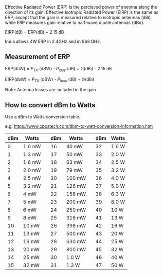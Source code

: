 Effective Radiated Power (ERP) is the percieved power of anetnna along the direction of its gain. Effective Isotropic Radiated Power (EIRP) is the same as ERP, except that the gain is measured relative to isotropic antennas (dBi), while ERP measures gain relative to half-wave dipole antennas (dBd).

EIRP(dB) = ERP(dB) + 2.15 dB

India allows 4W ERP in 2.4GHz and in 868 GHz.

## Measurement of ERP
ERP(dbW) = $P_{TX}$ (dBW) - $P_{loss}$ (dB) + G(dBi) - 2.15 dB

EIRP(dbW) = $P_{TX}$ (dBW) - $P_{loss}$ (dB) + G(dBi)

Note: Antenna losses are included in the gain


## How to convert dBm to Watts
Use a dBm to Watts conversion table.

e.g: https://www.cpcstech.com/dbm-to-watt-conversion-information.htm

| dBm                    |                     Watts  |   |                     dBm |                     Watts  |   |                     dBm |                     Watts |
|------------------------|----------------------------|---|-------------------------|----------------------------|---|-------------------------|---------------------------|
|                     0  |                     1.0 mW |   |                     16  |                     40 mW  |   |                     32  |                     1.6 W |
|                     1  |                     1.3 mW |   |                     17  |                     50 mW  |   |                     33  |                     2.0 W |
|                     2  |                     1.6 mW |   |                     18  |                     63 mW  |   |                     34  |                     2.5 W |
|                     3  |                     2.0 mW |   |                     19  |                     79 mW  |   |                     35  |                     3.2 W |
|                     4  |                     2.5 mW |   |                     20  |                     100 mW |   |                     36  |                     4.0 W |
|                     5  |                     3.2 mW |   |                     21  |                     126 mW |   |                     37  |                     5.0 W |
|                     6  |                     4 mW   |   |                     22  |                     158 mW |   |                     38  |                     6.3 W |
|                     7  |                     5 mW   |   |                     23  |                     200 mW |   |                     39  |                     8.0 W |
|                     8  |                     6 mW   |   |                     24  |                     250 mW |   |                     40  |                     10 W  |
|                     9  |                     8 mW   |   |                     25  |                     316 mW |   |                     41  |                     13 W  |
|                     10 |                     10 mW  |   |                     26  |                     398 mW |   |                     42  |                     16 W  |
|                     11 |                     13 mW  |   |                     27  |                     500 mW |   |                     43  |                     20 W  |
|                     12 |                     16 mW  |   |                     28  |                     630 mW |   |                     44  |                     25 W  |
|                     13 |                     20 mW  |   |                     29  |                     800 mW |   |                     45  |                     32 W  |
|                     14 |                     25 mW  |   |                     30  |                     1.0 W  |   |                     46  |                     40 W  |
|                     15 |                     32 mW  |   |                     31  |                     1.3 W  |   |                     47  |                     50 W  |
